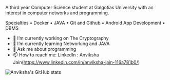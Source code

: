 
A third year Computer Science student at Galgotias University with an interest in computer networks and programming.

Specialties
• Docker
• JAVA
• Git and Github
• Android App Development
• DBMS

- 🔭 I’m currently working on The Cryptography
- 🌱 I’m currently learning Networking and JAVA
- 💬 Ask me about programming
- 📫 How to reach me: LinkedIn : Anviksha Jain(https://www.linkedin.com/in/anviksha-jain-116a781b0/)

![Anviksha's GitHub stats](https://github-readme-stats.vercel.app/api?username=Anvikshajain&theme=nightowl&show_icons=true)
